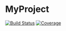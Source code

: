 # MyProject

[![Build Status](https://github.com/LAULUFRAY/MyProject.jl/workflows/CI/badge.svg)](https://github.com/LAULUFRAY/MyProject.jl/actions)
[![Coverage](https://codecov.io/gh/LAULUFRAY/MyProject.jl/branch/master/graph/badge.svg)](https://codecov.io/gh/LAULUFRAY/MyProject.jl)
